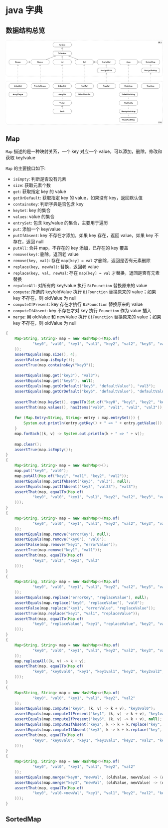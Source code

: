 # java 字典

## 数据结构总览

![数据结构](datastruct.png)

## Map

`Map` 描述的是一种映射关系，一个 key 对应一个 value，可以添加，删除，修改和获取 key/value

`Map` 的主要接口如下:

- `isEmpty`: 判断是否没有元素
- `size`: 获取元素个数
- `get`: 获取指定 key 的 value
- `getOrDefault`: 获取指定 key 的 value，如果没有 key，返回默认值
- `containsKey`: 判断字典是否包含 key
- `keySet`: key 的集合
- `values`: value 的集合
- `entrySet`: 包含 key/value 的集合，主要用于遍历
- `put`: 添加一个 key/value
- `putIfAbsent`: key 不存在才添加，如果 key 存在，返回 value，如果 key 不存在，返回 null
- `putAll`: 合并 map，不存在的 key 添加，已存在的 key 覆盖
- `remove(key)`: 删除，返回老 value
- `remove(key, val)`: 存在 `map[key] = val` 才删除，返回是否有元素删除
- `replace(key, newVal)`: 替换，返回老 value
- `replace(key, val, newVal`: 存在 `map[key] = val` 才替换，返回是否有元素替换
- `repalceAll`: 对所有的 key/value 执行 `BiFounction` 替换原来的 value
- `compute`: 所选的 key/oldValue 执行 `BiFounction` 替换原来的 value；如果 key 不存在，则 oldValue 为 null
- `computeIfPresent`: key 存在才执行 `BiFounction` 替换原来的 value
- `computeIfAbsent`: key 不存在才对 key 执行 `Founction` 作为 value 插入
- `merge`: 用 oldValue 和 newValue 执行 `BiFounction` 替换原来的 value；如果 key 不存在，则 oldValue 为 null

``` java
{
    Map<String, String> map = new HashMap<>(Map.of(
            "key0", "val0", "key1", "val1", "key2", "val2", "key3", "val3"
    ));
    assertEquals(map.size(), 4);
    assertFalse(map.isEmpty());
    assertTrue(map.containsKey("key3"));

    assertEquals(map.get("key3"), "val3");
    assertEquals(map.get("key6"), null);
    assertEquals(map.getOrDefault("key3", "defaultValue"), "val3");
    assertEquals(map.getOrDefault("key6", "defaultValue"), "defaultValue");

    assertThat(map.keySet(), equalTo(Set.of("key0", "key1", "key2", "key3")));
    assertThat(map.values(), hasItems("val0", "val1", "val2", "val3"));

    for (Map.Entry<String, String> entry : map.entrySet()) {
        System.out.println(entry.getKey() + " => " + entry.getValue());
    }
    map.forEach((k, v) -> System.out.println(k + " => " + v));

    map.clear();
    assertTrue(map.isEmpty());
}
{
    Map<String, String> map = new HashMap<>();
    map.put("key0", "val0");
    map.putAll(Map.of("key1", "val1", "key2", "val2"));
    assertEquals(map.putIfAbsent("key3", "val3"), null);
    assertEquals(map.putIfAbsent("key3", "val33"), "val3");
    assertThat(map, equalTo(Map.of(
            "key0", "val0", "key1", "val1", "key2", "val2", "key3", "val3"
    )));
}
{
    Map<String, String> map = new HashMap<>(Map.of(
            "key0", "val0", "key1", "val1", "key2", "val2", "key3", "val3"
    ));
    assertEquals(map.remove("errorKey"), null);
    assertEquals(map.remove("key0"), "val0");
    assertFalse(map.remove("key1", "errorValue"));
    assertTrue(map.remove("key1", "val1"));
    assertThat(map, equalTo(Map.of(
            "key2", "val2", "key3", "val3"
    )));
}
{
    Map<String, String> map = new HashMap<>(Map.of(
            "key0", "val0", "key1", "val1", "key2", "val2", "key3", "val3"
    ));
    assertEquals(map.replace("errorKey", "replaceValue"), null);
    assertEquals(map.replace("key0", "replaceValue"), "val0");
    assertFalse(map.replace("key1", "errorValue", "replaceValue"));
    assertTrue(map.replace("key1", "val1", "replaceValue"));
    assertThat(map, equalTo(Map.of(
            "key0", "replaceValue", "key1", "replaceValue", "key2", "val2", "key3", "val3"
    )));
}
{
    Map<String, String> map = new HashMap<>(Map.of(
            "key0", "val0", "key1", "val1", "key2", "val2", "key3", "val3"
    ));
    map.replaceAll((k, v) -> k + v);
    assertThat(map, equalTo(Map.of(
            "key0", "key0val0", "key1", "key1val1", "key2", "key2val2", "key3", "key3val3"
    )));
}
{
    Map<String, String> map = new HashMap<>(Map.of(
            "key0", "val0", "key1", "val1", "key2", "val2"
    ));
    assertEquals(map.compute("key0", (k, v) -> k + v), "key0val0");
    assertEquals(map.computeIfPresent("key1", (k, v) -> k + v), "key1val1");
    assertEquals(map.computeIfPresent("key6", (k, v) -> k + v), null);
    assertEquals(map.computeIfAbsent("key2", k -> k + k.replace("key", "val")), "val2");
    assertEquals(map.computeIfAbsent("key3", k -> k + k.replace("key", "val")), "key3val3");
    assertThat(map, equalTo(Map.of(
            "key0", "key0val0", "key1", "key1val1", "key2", "val2", "key3", "key3val3"
    )));
}
{
    Map<String, String> map = new HashMap<>(Map.of(
            "key0", "val0", "key1", "val1", "key2", "val2"
    ));
    assertEquals(map.merge("key0", "newVal", (oldValue, newValue) -> (oldValue + "->" + newValue)), "val0->newVal");
    assertEquals(map.merge("key3", "newVal", (oldValue, newValue) -> (oldValue + "->" + newValue)), "newVal");
    assertThat(map, equalTo(Map.of(
            "key0", "val0->newVal", "key1", "val1", "key2", "val2", "key3", "newVal"
    )));
}
```

## SortedMap
